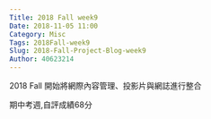 ```yaml
---
Title: 2018 Fall week9
Date: 2018-11-05 11:00
Category: Misc
Tags: 2018Fall-week9
Slug: 2018-Fall-Project-Blog-week9
Author: 40623214
---
```


2018 Fall 開始將網際內容管理、投影片與網誌進行整合

<!-- PELICAN_END_SUMMARY -->

期中考週,自評成績68分